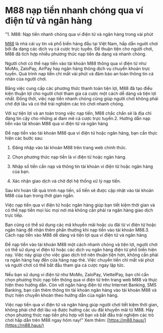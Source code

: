 # M88 nạp tiền nhanh chóng qua ví điện tử và ngân hàng
"1. M88: Nạp tiền nhanh chóng qua ví điện tử và ngân hàng trong vài phút

[M88](https://m88.haus/) là nhà cái uy tín và phổ biến hàng đầu tại Việt Nam, hấp dẫn người chơi bởi đa dạng các dịch vụ cá cược trực tuyến. Để thuận tiện cho người chơi, M88 đã tích hợp nhiều phương thức nạp tiền đa dạng và nhanh chóng.

Người chơi có thể nạp tiền vào tài khoản M88 thông qua ví điện tử như MoMo, ZaloPay, AirPay hay ngân hàng thông dịch vụ chuyển khoản trực tuyến. Quá trình nạp tiền chỉ mất vài phút và đảm bảo an toàn thông tin cá nhân của người chơi.

Bằng việc cung cấp các phương thức thanh toán tiện lợi, M88 đã tạo điều kiện thuận lợi cho người chơi tham gia cá cược một cách dễ dàng và tiện lợi nhất. Đồng thời, việc nạp tiền nhanh chóng cũng giúp người chơi không phải chờ đợi lâu và có thể trải nghiệm các trò chơi nhanh chóng.

Với sự tiện lợi và an toàn trong việc nạp tiền, M88 chắc chắn sẽ là địa chỉ đáng tin cậy cho những ai đam mê cá cược trực tuyến.2. Hướng dẫn nạp tiền vào tài khoản M88 qua ví điện tử và ngân hàng

Để nạp tiền vào tài khoản M88 qua ví điện tử hoặc ngân hàng, bạn cần thực hiện các bước sau:

1. Đăng nhập vào tài khoản M88 trên trang web chính thức.

2. Chọn phương thức nạp tiền là ví điện tử hoặc ngân hàng.

3. Nhập số tiền cần nạp và thông tin tài khoản ví điện tử hoặc ngân hàng của bạn.

4. Xác nhận giao dịch và chờ đợi hệ thống xử lý nạp tiền.

Sau khi hoàn tất quá trình nạp tiền, số tiền sẽ được cập nhật vào tài khoản M88 của bạn trong thời gian ngắn.

Việc nạp tiền qua ví điện tử hoặc ngân hàng giúp bạn tiết kiệm thời gian và có thể nạp tiền mọi lúc mọi nơi mà không cần phải ra ngân hàng giao dịch trực tiếp.

Bạn cũng có thể sử dụng các mã khuyến mãi hoặc ưu đãi từ ví điện tử hoặc ngân hàng để nhận thêm phần thưởng khi nạp tiền vào tài khoản M88.3. Cách nạp tiền vào M88 dễ dàng và tiện lợi qua ví điện tử và ngân hàng

Để nạp tiền vào tài khoản M88 một cách nhanh chóng và tiện lợi, người chơi có thể sử dụng ví điện tử hoặc các dịch vụ ngân hàng điện tử phổ biến hiện nay. Việc này giúp cho việc giao dịch trở nên thuận tiện hơn, không cần phải ra ngân hàng hay đến cửa hàng nạp thẻ. Việc chuyển tiền chỉ mất vài phút và người chơi có thể bắt đầu tham gia cá cược ngay lập tức.

Nếu bạn sử dụng ví điện tử như MoMo, ZaloPay, ViettelPay, bạn chỉ cần chọn phương thức nạp tiền thông qua ví điện tử trên trang web M88 và thực hiện theo hướng dẫn. Còn với ngân hàng điện tử như Internet Banking, SMS Banking, bạn cần thêm thông tin tài khoản ngân hàng vào tài khoản M88 và thực hiện chuyển khoản theo hướng dẫn của ngân hàng.

Việc nạp tiền qua ví điện tử và ngân hàng giúp người chơi tiết kiệm thời gian, không phải chờ đợi lâu và được hưởng các ưu đãi khuyến mãi từ M88. Hãy chọn phương thức nạp tiền phù hợp với bạn và bắt đầu trải nghiệm các trò chơi hấp dẫn trên M88 ngay hôm nay!"
Xem thêm: [https://m88.haus/](https://m88.haus/)